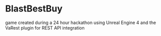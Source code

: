 BlastBestBuy
============

game created during a 24 hour hackathon using Unreal Engine 4 and the VaRest plugin for REST API integration
